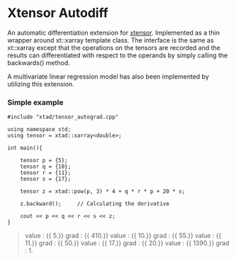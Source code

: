 # Xtensor Autodiff

An automatic differentiation extension for [xtensor](https://github.com/xtensor-stack/xtensor). Implemented as a thin wrapper around xt::xarray template class. The interface is the same as xt::xarray except that the operations on the tensors are recorded and the results can differentiated with respect to the operands by simply calling the backwards() method.

A multivariate linear regression model has also been implemented by utilizing this extension.

### Simple example
    #include "xtad/tensor_autograd.cpp"
    
    using namespace std;
    using tensor = xtad::xarray<double>;
  
    int main(){
    
    	tensor p = {5};
    	tensor q = {10};
    	tensor r = {11};
    	tensor s = {17};
    
    	tensor z = xtad::pow(p, 3) * 4 + q * r * p + 20 * s;
    	
    	z.backward();     // Calculating the derivative
    
    	cout << p << q << r << s << z;
    }

> value : {{ 5.}}  grad : {{ 410.}}
> value : {{ 10.}} grad : {{ 55.}}
> value : {{ 11.}} grad : {{ 50.}}
> value : {{ 17.}} grad : {{ 20.}}
> value : {{ 1390.}} grad :  1.
